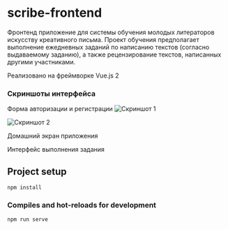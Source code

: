 # scribe-frontend

Фронтенд приложение для системы обучения молодых литераторов искусству креативного письма. Проект обучения предполагает выполнение ежедневных заданий по написанию текстов (согласно выдаваемому заданию), а также рецензирование текстов, написанных другими участниками. 

Реализовано на фреймворке Vue.js 2 

### Скриншоты интерфейса

Форма авторизации и регистрации
![Скриншот 1](../images/1.png)

![Скриншот 2](../images/2.png)


Домашний экран приложения

Интерфейс выполнения задания 

## Project setup
```
npm install
```

### Compiles and hot-reloads for development
```
npm run serve
```

